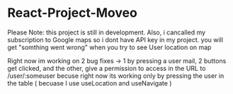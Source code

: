 # React-Project-Moveo

Please Note: this project is still in development.
Also, i cancalled my subscription to Google maps so i dont have API key in my project.
you will get "somthing went wrong" when you try to see User location on map

Right now im working on 2 bug fixes -> 1 by pressing a user mail, 2 buttons get clicked, and the other, give a permission to access in the URL to /user/:someuser
becuse right now its working only by pressing the user in the table ( becuase I use useLocation and useNavigate )
